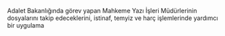 Adalet Bakanlığında görev yapan Mahkeme Yazı İşleri Müdürlerinin dosyalarını takip edeceklerini, istinaf, temyiz ve harç işlemlerinde yardımcı bir uygulama
